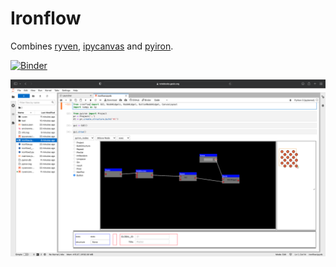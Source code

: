 # Ironflow
Combines [ryven](https://ryven.org), [ipycanvas](https://ipycanvas.readthedocs.io/) and [pyiron](https://pyiron.org).

[![Binder](https://mybinder.org/badge_logo.svg)](https://mybinder.org/v2/gh/jan-janssen/ironflow/HEAD?labpath=ironflow.ipynb)

![](screenshot.png)